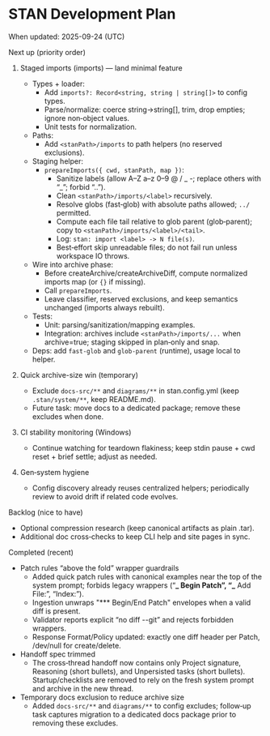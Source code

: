 # STAN Development Plan

When updated: 2025-09-24 (UTC)

Next up (priority order)

1. Staged imports (imports) — land minimal feature
   - Types + loader:
     - Add `imports?: Record<string, string | string[]>` to config types.
     - Parse/normalize: coerce string→string[], trim, drop empties; ignore non‑object values.
     - Unit tests for normalization.
   - Paths:
     - Add `<stanPath>/imports` to path helpers (no reserved exclusions).
   - Staging helper:
     - `prepareImports({ cwd, stanPath, map })`:
       - Sanitize labels (allow A–Z a–z 0–9 @ / _ -; replace others with “_”; forbid “..”).
       - Clean `<stanPath>/imports/<label>` recursively.
       - Resolve globs (fast‑glob) with absolute paths allowed; `../` permitted.
       - Compute each file tail relative to glob parent (glob‑parent); copy to `<stanPath>/imports/<label>/<tail>`.
       - Log: `stan: import <label> -> N file(s)`.
       - Best‑effort skip unreadable files; do not fail run unless workspace IO throws.
   - Wire into archive phase:
     - Before createArchive/createArchiveDiff, compute normalized imports map (or `{}` if missing).
     - Call `prepareImports`.
     - Leave classifier, reserved exclusions, and keep semantics unchanged (imports always rebuilt).
   - Tests:
     - Unit: parsing/sanitization/mapping examples.
     - Integration: archives include `<stanPath>/imports/...` when archive=true; staging skipped in plan‑only and snap.
   - Deps: add `fast-glob` and `glob-parent` (runtime), usage local to helper.

2. Quick archive-size win (temporary)
   - Exclude `docs-src/**` and `diagrams/**` in stan.config.yml (keep `.stan/system/**`, keep README.md).
   - Future task: move docs to a dedicated package; remove these excludes when done.

3. CI stability monitoring (Windows)
   - Continue watching for teardown flakiness; keep stdin pause + cwd reset + brief settle; adjust as needed.

4. Gen‑system hygiene
   - Config discovery already reuses centralized helpers; periodically review to avoid drift if related code evolves.

Backlog (nice to have)

- Optional compression research (keep canonical artifacts as plain .tar).
- Additional doc cross‑checks to keep CLI help and site pages in sync.

Completed (recent)

- Patch rules “above the fold” wrapper guardrails
  - Added quick patch rules with canonical examples near the top of the system prompt; forbids legacy wrappers (“**_ Begin Patch”, “_** Add File:”, “Index:”).
  - Ingestion unwraps "\*\*\* Begin/End Patch" envelopes when a valid diff is present.
  - Validator reports explicit “no diff --git” and rejects forbidden wrappers.
  - Response Format/Policy updated: exactly one diff header per Patch, /dev/null for create/delete.
- Handoff spec trimmed
  - The cross‑thread handoff now contains only Project signature, Reasoning (short bullets), and Unpersisted tasks (short bullets). Startup/checklists are removed to rely on the fresh system prompt and archive in the new thread.
- Temporary docs exclusion to reduce archive size
  - Added `docs-src/**` and `diagrams/**` to config excludes; follow‑up task captures migration to a dedicated docs package prior to removing these excludes.
